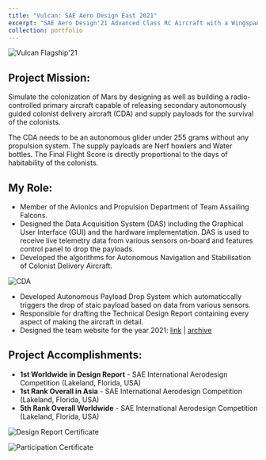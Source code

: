 ```yaml
---
title: "Vulcan: SAE Aero Design East 2021"
excerpt: "SAE Aero Design'21 Advanced Class RC Aircraft with a Wingspan of > 3m. It carries three Colonist Delivery Aircraft externally and supply payloads namely aero howlers and water bottles in the fuselage.<br/><br/><img src='https://www.sakshambhutani.xyz/images/Falcons/falcons-vulcan.png'>"
collection: portfolio
---
```

![Vulcan Flagship'21](https://sakshambhutani.xyz/images/Falcons/falcons-vulcan.png)

## Project Mission:
Simulate the colonization of Mars by designing as well as building a radio-controlled primary aircraft capable of releasing secondary autonomously guided colonist delivery aircraft (CDA) and supply payloads for the survival of the colonists.

The CDA needs to be an autonomous glider under 255 grams without any propulsion system. The supply payloads are Nerf howlers and Water bottles. The Final Flight Score is directly proportional to the days of habitability of the colonists.

## My Role:
* Member of the Avionics and Propulsion Department of Team Assailing Falcons.
* Designed the Data Acquisition System (DAS) including the Graphical User Interface (GUI) and the hardware implementation. DAS is used to receive live telemetry data from various sensors on-board and features control panel to drop the payloads.
* Developed the algorithms for Autonomous Navigation and Stabilisation of Colonist Delivery Aircraft.
  
![CDA](https://sakshambhutani.xyz/images/Falcons/falcons-cda.png)

* Developed Autonomous Payload Drop System which automaticcally triggers the drop of staic payload based on data from various sensors.
* Responsible for drafting the Technical Design Report containing every aspect of making the aircraft in detail.
* Designed the team website for the year 2021: [link](https://assailingfalcons.in/) \| [archive](https://web.archive.org/web/20210813221449/https://assailingfalcons.in/)

## Project Accomplishments:
* **1st Worldwide in Design Report** - SAE International Aerodesign Competition (Lakeland, Florida, USA)
* **1st Rank Overall in Asia** - SAE International Aerodesign Competition (Lakeland, Florida, USA)
* **5th Rank Overall Worldwide** - SAE International Aerodesign Competition (Lakeland, Florida, USA)

![Design Report Certificate](https://sakshambhutani.xyz/images/Falcons/falcons-vulcan-pos.png)

![Participation Certificate](https://sakshambhutani.xyz/images/Falcons/falcons-vulcan-participation.png)
